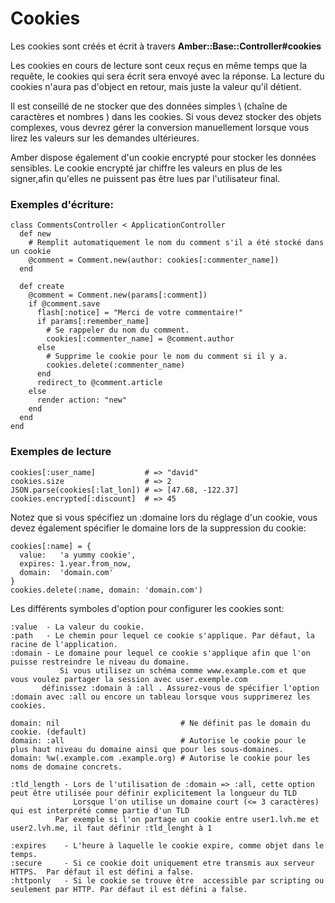 # Cookies
Les cookies sont créés et écrit à travers  **Amber::Base::Controller\#cookies**

Les cookies en cours de lecture sont ceux reçus en même temps que la requête, le cookies qui sera écrit sera envoyé avec la réponse. La lecture du cookies n'aura pas d'object en retour, mais juste la valeur qu'il détient.


Il est conseillé de ne stocker que des données simples \ (chaîne de caractères et nombres \) dans les cookies. Si vous devez stocker des objets complexes, vous devrez gérer la conversion manuellement lorsque vous lirez les valeurs sur les demandes ultérieures.


Amber dispose également d'un cookie encrypté pour stocker les données sensibles. Le cookie encrypté jar chiffre les valeurs en plus de les signer,afin qu'elles ne puissent pas être lues par l'utilisateur final.

### Exemples d'écriture:

```crystal
class CommentsController < ApplicationController
  def new
    # Remplit automatiquement le nom du comment s'il a été stocké dans un cookie
    @comment = Comment.new(author: cookies[:commenter_name])
  end

  def create
    @comment = Comment.new(params[:comment])
    if @comment.save
      flash[:notice] = "Merci de votre commentaire!"
      if params[:remember_name]
        # Se rappeler du nom du comment.
        cookies[:commenter_name] = @comment.author
      else
        # Supprime le cookie pour le nom du comment si il y a. 
        cookies.delete(:commenter_name)
      end
      redirect_to @comment.article
    else
      render action: "new"
    end
  end
end
```

### Exemples de lecture 

```crystal
cookies[:user_name]           # => "david"
cookies.size                  # => 2
JSON.parse(cookies[:lat_lon]) # => [47.68, -122.37]
cookies.encrypted[:discount]  # => 45
```

Notez que si vous spécifiez un :domaine lors du réglage d'un cookie, vous devez également spécifier le domaine lors de la suppression du cookie:

```crystal
cookies[:name] = {
  value:   'a yummy cookie',
  expires: 1.year.from_now,
  domain:  'domain.com'
}
cookies.delete(:name, domain: 'domain.com')
```
Les différents symboles d'option pour configurer les cookies sont:

```crystal
:value  - La valeur du cookie.
:path   - Le chemin pour lequel ce cookie s'applique. Par défaut, la racine de l'application.
:domain - Le domaine pour lequel ce cookie s'applique afin que l'on puisse restreindre le niveau du domaine.
           Si vous utilisez un schéma comme www.example.com et que vous voulez partager la session avec user.exemple.com
	   définissez :domain à :all . Assurez-vous de spécifier l'option :domain avec :all ou encore un tableau lorsque vous supprimerez les cookies.

domain: nil                           # Ne définit pas le domain du cookie. (default)
domain: :all                          # Autorise le cookie pour le plus haut niveau du domaine ainsi que pour les sous-domaines.
domain: %w(.example.com .example.org) # Autorise le cookie pour les noms de domaine concrets.

:tld_length - Lors de l'utilisation de :domain => :all, cette option peut être utilisée pour définir explicitement la longueur du TLD  
              Lorsque l'on utilise un domaine court (<= 3 caractères) qui est interprété comme partie d'un TLD 
	      Par exemple si l'on partage un cookie entre user1.lvh.me et user2.lvh.me, il faut définir :tld_lenght à 1 

:expires    - L'heure à laquelle le cookie expire, comme objet dans le temps. 
:secure     - Si ce cookie doit uniquement etre transmis aux serveur HTTPS.  Par défaut il est défini a false.
:httponly   - Si le cookie se trouve être  accessible par scripting ou seulement par HTTP. Par défaut il est défini a false.
```


